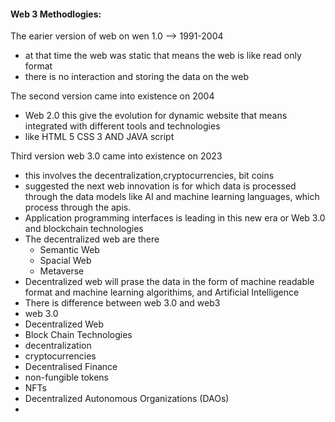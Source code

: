 #### Web 3 Methodlogies:

The earier version of web on wen 1.0 --> 1991-2004
- at that time the web was static that means the web is like read only format
- there is no interaction and storing the data on the web

The second version came into existence on 2004
- Web 2.0 this give the evolution for dynamic website that means integrated with different tools and technologies
- like HTML 5 CSS 3 AND JAVA script

Third version web 3.0 came into existence on  2023
- this involves the decentralization,cryptocurrencies, bit coins
- suggested the next web innovation is for which data is processed through the data models like AI and machine learning languages, which process through the apis.
- Application programming interfaces is leading in this new era or Web 3.0 and blockchain technologies
- The decentralized web are there
  - Semantic Web 
  - Spacial Web 
  - Metaverse
- Decentralized web will prase the data in the form of machine readable format and machine learning algorithims, and Artificial Intelligence
- There is difference between web 3.0 and web3
- web 3.0
- Decentralized Web
- Block Chain Technologies
- decentralization 
- cryptocurrencies
- Decentralised Finance
- non-fungible tokens
- NFTs
- Decentralized Autonomous Organizations (DAOs)
- 